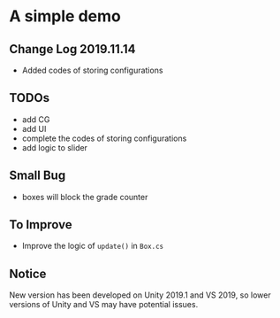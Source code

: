 # A simple demo

## Change Log 2019.11.14

* Added codes of storing configurations

## TODOs

* add CG
* add UI
* complete the codes of storing configurations
* add logic to slider

## Small Bug

* boxes will block the grade counter

## To Improve

* Improve the logic of `update()` in `Box.cs`

## Notice

New version has been developed on Unity 2019.1 and VS 2019, so lower versions of Unity and VS may have potential issues.